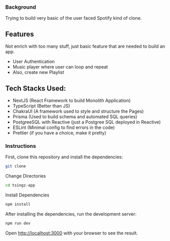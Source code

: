 
### Background
Trying to build very basic of the user faced Spotify kind of clone.

## Features
Not enrich with too many stuff, just basic feature that are needed to build an app.  
- User Authentication
- Music player where user can loop and repeat
- Also, create new Playlist

## Tech Stacks Used:
- NextJS (React Framework to build Monolith Application)
- TypeScript (Better than JS)
- ChakraUI (A framework used to style and structure the Pages)
- Prisma (Used to build schema and automated SQL queries)
- PostgreeSQL with Reactive (just a Postgree SQL deployed in Reactive)
- ESLint (Minimal config to find errors in the code)
- Prettier (if you have a choice, make it pretty)


### Instructions

First, clone this repository and install the dependencies:

```bash
git clone 
```

Change Directories

```bash
cd tsingz-app
```

Install Dependencies

```bash
npm install
```

After installing the dependencies, run the development server:

```bash
npm run dev
```

Open [http://localhost:3000](http://localhost:3000) with your browser to see the result. 
